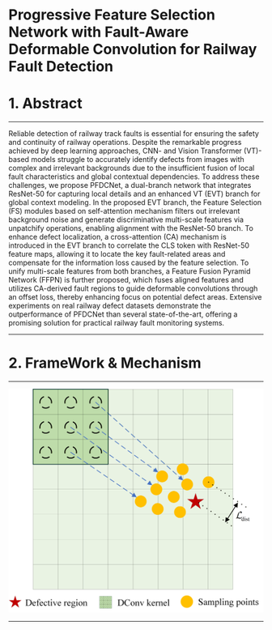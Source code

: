 # Progressive Feature Selection Network with Fault-Aware Deformable Convolution for Railway Fault Detection
# 1. Abstract
***
Reliable detection of railway track faults is essential for ensuring the safety and continuity of railway operations. Despite the remarkable progress achieved by deep learning approaches, CNN- and Vision Transformer (VT)-based models struggle to accurately identify defects from images with complex and irrelevant backgrounds due to the insufficient fusion of local fault characteristics and global contextual dependencies. To address these challenges, we propose PFDCNet, a dual-branch network that integrates ResNet-50 for capturing local details and an enhanced VT (EVT) branch for global context modeling. In the proposed EVT branch, the Feature Selection (FS) modules based on self-attention mechanism filters out irrelevant background noise and generate discriminative multi-scale features via unpatchify operations, enabling alignment with the ResNet-50 branch. To enhance defect localization, a cross-attention (CA) mechanism is introduced in the EVT branch to correlate the CLS token with ResNet-50 feature maps, allowing it to locate the key fault-related areas and compensate for the information loss caused by the feature selection. To unify multi-scale features from both branches, a Feature Fusion Pyramid Network (FFPN) is further proposed, which fuses aligned features and utilizes CA-derived fault regions to guide deformable convolutions through an offset loss, thereby enhancing focus on potential defect areas. Extensive experiments on real railway defect datasets demonstrate the outperformance of PFDCNet than several state-of-the-art, offering a promising solution for practical railway fault monitoring systems.
***
# 2. FrameWork & Mechanism
***
![](https://github.com/sjh551/PFDCNet/blob/main/mechanism.png)
***
